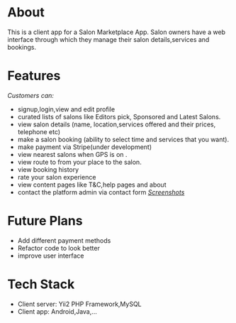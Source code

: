 # About
This is a client app for a Salon Marketplace App.
Salon owners have a web interface through which they manage their salon details,services and
bookings.

# Features
*Customers can:*
- signup,login,view and edit profile
- curated lists of salons like Editors pick, Sponsored and Latest Salons.
- view salon details (name, location,services offered and their prices, telephone etc)
- make a salon booking (ability to select time and services that you want).
- make payment via Stripe(under development)
- view nearest salons when GPS is on .
- view route to from your place to the salon.
- view booking history
- rate your salon experience
- view content pages like T&C,help pages and about
- contact the platform admin via contact form
 [*Screenshots*](/screenshots)
# Future Plans
- Add different payment methods
- Refactor code to look better
- improve user interface

# Tech Stack
- Client server: Yii2 PHP Framework,MySQL
- Client app: Android,Java,...

